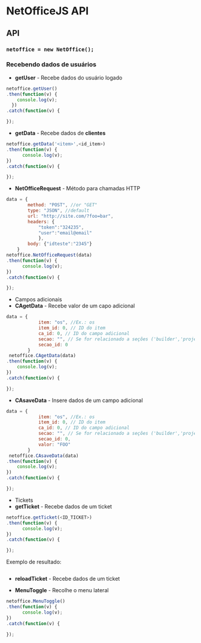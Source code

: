 # NetOfficeJS API

## API

### `netoffice = new NetOffice();`

### Recebendo dados de usuários


* **getUser** - Recebe dados do usuário logado

```javascript
netoffice.getUser()
.then(function(v) { 
    console.log(v); 
  })
.catch(function(v) {

});

```


* **getData** - Recebe dados de **clientes**
```javascript
netoffice.getData('<item>',<id_item>) 
.then(function(v) {
      console.log(v);    
}) 
.catch(function(v) {

});
```


* **NetOfficeRequest** - Método para chamadas HTTP
```javascript
data = {
        method: "POST", //or "GET"
        type: "JSON", //default
        url: "http://site.com/?foo=bar",
        headers: {
            "token":"324235",
            "user":"email@email"
            },
        body: {"idteste":"2345"}
    }
netoffice.NetOfficeRequest(data) 
.then(function(v) {
      console.log(v);    
}) 
.catch(function(v) {

});
```

* Campos adicionais
* **CAgetData** - Recebe valor de um capo adicional
```javascript
data = {
			item: "os", //Ex.: os
			item_id: 0, // ID do item 
			ca_id: 0, // ID do campo adicional
			secao: "", // Se for relacionado a seções ('builder','projeto','...')
			secao_id: 0
		}
 netoffice.CAgetData(data) 
.then(function(v) {
    console.log(v);    
}) 
.catch(function(v) {

});
```

* **CAsaveData** - Insere dados de um campo adicional
```javascript
data = {
			item: "os", //Ex.: os
			item_id: 0, // ID do item 
			ca_id: 0, // ID do campo adicional
			secao: "", // Se for relacionado a seções ('builder','projeto','...')
			secao_id: 0,
            valor: "FOO"
		}
 netoffice.CAsaveData(data) 
.then(function(v) {
    console.log(v);    
}) 
.catch(function(v) {

});
```


* Tickets
* **getTicket** - Recebe dados de um ticket
```javascript
netoffice.getTicket(<ID_TICKET>) 
.then(function(v) {
      console.log(v);    
}) 
.catch(function(v) {

});
```
Exemplo de resultado:
```

```

* **reloadTicket** - Recebe dados de um ticket




* **MenuToggle** - Recolhe o menu lateral
```javascript
netoffice.MenuToggle() 
.then(function(v) {
      console.log(v);    
}) 
.catch(function(v) {

});
```
